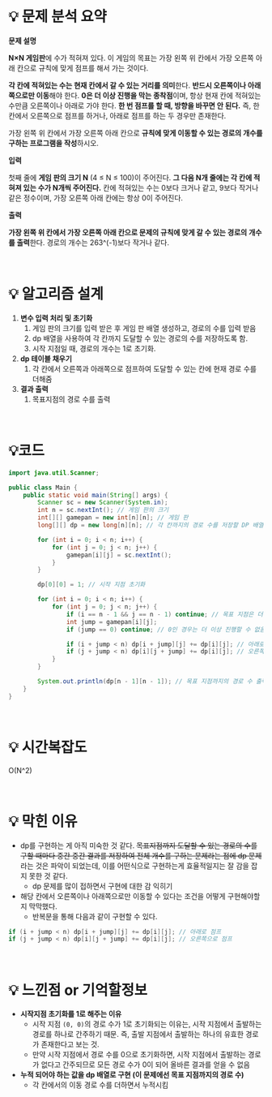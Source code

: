 # 💡 **문제 분석 요약**

**문제 설명**

**N×N 게임판**에 수가 적혀져 있다. 이 게임의 목표는 가장 왼쪽 위 칸에서 가장 오른쪽 아래 칸으로 규칙에 맞게 점프를 해서 가는 것이다.

**각 칸에 적혀있는 수는 현재 칸에서 갈 수 있는 거리를 의미**한다. **반드시 오른쪽이나 아래쪽으로만 이동**해야 한다. **0은 더 이상 진행을 막는 종착점**이며, 항상 현재 칸에 적혀있는 수만큼 오른쪽이나 아래로 가야 한다. **한 번 점프를 할 때, 방향을 바꾸면 안 된다.** 즉, 한 칸에서 오른쪽으로 점프를 하거나, 아래로 점프를 하는 두 경우만 존재한다.

가장 왼쪽 위 칸에서 가장 오른쪽 아래 칸으로 **규칙에 맞게 이동할 수 있는 경로의 개수를 구하는 프로그램을 작성**하시오.

**입력**

첫째 줄에 **게임 판의 크기 N** (4 ≤ N ≤ 100)이 주어진다. **그 다음 N개 줄에는 각 칸에 적혀져 있는 수가 N개씩 주어진다.** 칸에 적혀있는 수는 0보다 크거나 같고, 9보다 작거나 같은 정수이며, 가장 오른쪽 아래 칸에는 항상 0이 주어진다.

**출력**

**가장 왼쪽 위 칸에서 가장 오른쪽 아래 칸으로 문제의 규칙에 맞게 갈 수 있는 경로의 개수를 출력**한다. 경로의 개수는 263^(-1)보다 작거나 같다.

</br>

# 💡 **알고리즘 설계**

1. **변수 입력 처리 및 초기화**
    1. 게임 판의 크기를 입력 받은 후 게임 판 배열 생성하고, 경로의 수를 입력 받음
    2. dp 배열을 사용하여 각 칸까지 도달할 수 있는 경로의 수를 저장하도록 함.
    3. 시작 지점일 때, 경로의 개수는 1로 초기화.
2. **dp 테이블 채우기**
    1. 각 칸에서 오른쪽과 아래쪽으로 점프하여 도달할 수 있는 칸에 현재 경로 수를 더해줌
3. **결과 출력**
    1. 목표지점의 경로 수를 출력
  
</br>

# 💡코드

```java
import java.util.Scanner;

public class Main {
    public static void main(String[] args) {
        Scanner sc = new Scanner(System.in);
        int n = sc.nextInt(); // 게임 판의 크기
        int[][] gamepan = new int[n][n]; // 게임 판
        long[][] dp = new long[n][n]; // 각 칸까지의 경로 수를 저장할 DP 배열

        for (int i = 0; i < n; i++) {
            for (int j = 0; j < n; j++) {
                gamepan[i][j] = sc.nextInt();
            }
        }

        dp[0][0] = 1; // 시작 지점 초기화

        for (int i = 0; i < n; i++) {
            for (int j = 0; j < n; j++) {
                if (i == n - 1 && j == n - 1) continue; // 목표 지점은 더 이상 진행하지 않음
                int jump = gamepan[i][j];
                if (jump == 0) continue; // 0인 경우는 더 이상 진행할 수 없음

                if (i + jump < n) dp[i + jump][j] += dp[i][j]; // 아래로 점프
                if (j + jump < n) dp[i][j + jump] += dp[i][j]; // 오른쪽으로 점프
            }
        }

        System.out.println(dp[n - 1][n - 1]); // 목표 지점까지의 경로 수 출력
    }
}
```

</br>

# 💡 시간복잡도

O(N^2)

</br>

# 💡 막힌 이유

- dp를 구현하는 게 아직 미숙한 것 같다. ~~목표지점까지 도달할 수 있는 경로의 수를 구할 때마다 중간 중간 결과를 저장하여 전체 개수를 구하는 문제라는 점에 dp 문제~~라는 것은 파악이 되었는데, 이를 어떤식으로 구현하는게 효율적일지는 잘 감을 잡지 못한 것 같다.
    - dp 문제를 많이 접하면서 구현에 대한 감 익히기
- 해당 칸에서 오른쪽이나 아래쪽으로만 이동할 수 있다는 조건을 어떻게 구현해야할 지 막막했다.
    - 반복문을 통해 다음과 같이 구현할 수 있다.

```java
if (i + jump < n) dp[i + jump][j] += dp[i][j]; // 아래로 점프
if (j + jump < n) dp[i][j + jump] += dp[i][j]; // 오른쪽으로 점프
```

</br>

# 💡 느낀점 or 기억할정보

- **시작지점 초기화를 1로 해주는 이유**
    - 시작 지점 `(0, 0)`의 경로 수가 1로 초기화되는 이유는, 시작 지점에서 출발하는 경로를 하나로 간주하기 때문. 즉, 출발 지점에서 출발하는 하나의 유효한 경로가 존재한다고 보는 것.
    - 만약 시작 지점에서 경로 수를 0으로 초기화하면, 시작 지점에서 출발하는 경로가 없다고 간주되므로 모든 경로 수가 0이 되어 올바른 결과를 얻을 수 없음
- **누적 되어야 하는 값을 dp 배열로 구현 (이 문제에선 목표 지점까지의 경로 수)**
    - 각 칸에서의 이동 경로 수를 더하면서 누적시킴
